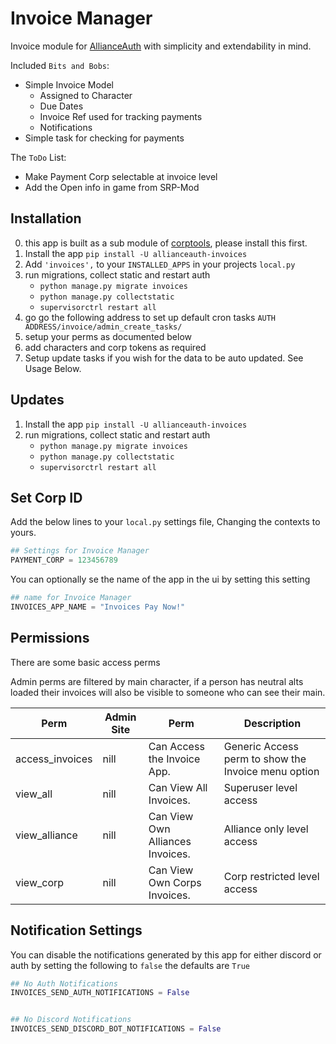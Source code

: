 # Invoice Manager

Invoice module for [AllianceAuth](https://gitlab.com/allianceauth/allianceauth) with simplicity and extendability in mind.

Included `Bits and Bobs`:

- Simple Invoice Model
  - Assigned to Character
  - Due Dates
  - Invoice Ref used for tracking payments
  - Notifications
- Simple task for checking for payments

The `ToDo` List:

- Make Payment Corp selectable at invoice level
- Add the Open info in game from SRP-Mod

## Installation

0.  this app is built as a sub module of [corptools](https://github.com/pvyParts/allianceauth-corp-tools), please install this first.
1.  Install the app `pip install -U allianceauth-invoices`
2.  Add `'invoices',` to your `INSTALLED_APPS` in your projects `local.py`
3.  run migrations, collect static and restart auth
    - `python manage.py migrate invoices`
    - `python manage.py collectstatic`
    - `supervisorctrl restart all`
4.  go go the following address to set up default cron tasks `AUTH ADDRESS/invoice/admin_create_tasks/`
5.  setup your perms as documented below
6.  add characters and corp tokens as required
7.  Setup update tasks if you wish for the data to be auto updated. See Usage Below.

## Updates

1.  Install the app `pip install -U allianceauth-invoices`
2.  run migrations, collect static and restart auth
    - `python manage.py migrate invoices`
    - `python manage.py collectstatic`
    - `supervisorctrl restart all`

## Set Corp ID

Add the below lines to your `local.py` settings file, Changing the contexts to yours.

```python
## Settings for Invoice Manager
PAYMENT_CORP = 123456789
```

You can optionally se the name of the app in the ui by setting this setting

```python
## name for Invoice Manager
INVOICES_APP_NAME = "Invoices Pay Now!"
```

## Permissions

There are some basic access perms

Admin perms are filtered by main character, if a person has neutral alts loaded their invoices will also be visible to someone who can see their main.

| Perm            | Admin Site | Perm                             | Description                                         |
| --------------- | ---------- | -------------------------------- | --------------------------------------------------- |
| access_invoices | nill       | Can Access the Invoice App.      | Generic Access perm to show the Invoice menu option |
| view_all        | nill       | Can View All Invoices.           | Superuser level access                              |
| view_alliance   | nill       | Can View Own Alliances Invoices. | Alliance only level access                          |
| view_corp       | nill       | Can View Own Corps Invoices.     | Corp restricted level access                        |

## Notification Settings

You can disable the notifications generated by this app for either discord or auth by setting the following to `false` the defaults are `True`

```python
## No Auth Notifications
INVOICES_SEND_AUTH_NOTIFICATIONS = False


## No Discord Notifications
INVOICES_SEND_DISCORD_BOT_NOTIFICATIONS = False
```
